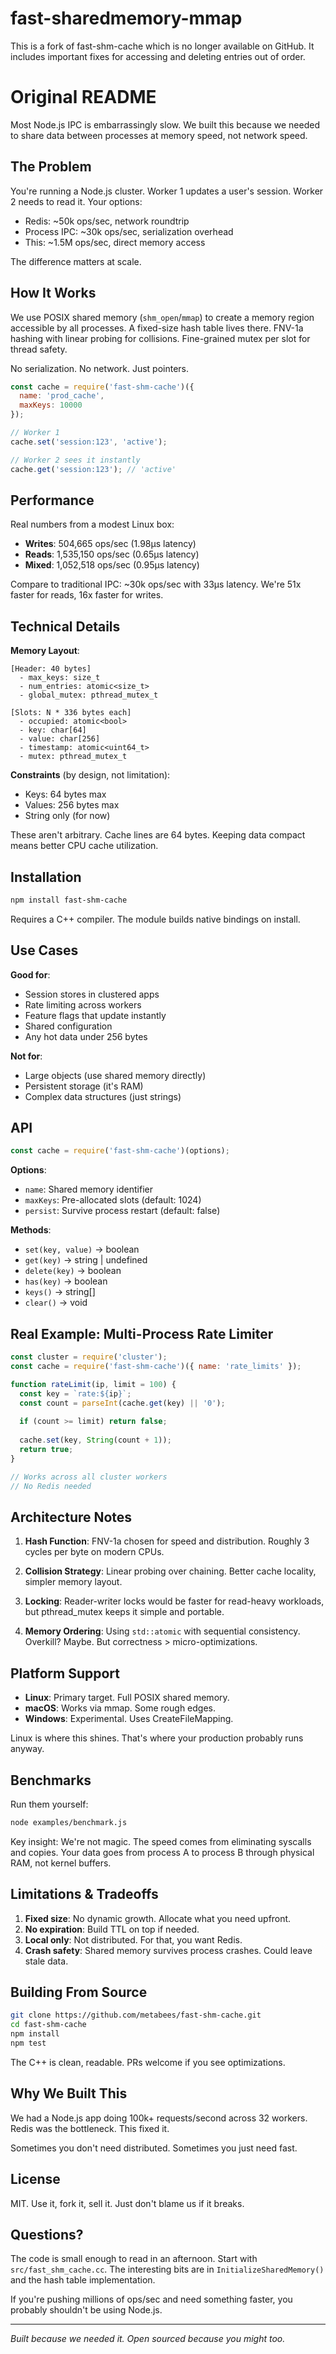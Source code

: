 # fast-sharedmemory-mmap

This is a fork of fast-shm-cache which is no longer available on GitHub.
It includes important fixes for accessing and deleting entries out of order.

# Original README

Most Node.js IPC is embarrassingly slow. We built this because we needed to share data between processes at memory speed, not network speed.

## The Problem

You're running a Node.js cluster. Worker 1 updates a user's session. Worker 2 needs to read it. Your options:
- Redis: ~50k ops/sec, network roundtrip
- Process IPC: ~30k ops/sec, serialization overhead  
- This: ~1.5M ops/sec, direct memory access

The difference matters at scale.

## How It Works

We use POSIX shared memory (`shm_open`/`mmap`) to create a memory region accessible by all processes. A fixed-size hash table lives there. FNV-1a hashing with linear probing for collisions. Fine-grained mutex per slot for thread safety.

No serialization. No network. Just pointers.

```javascript
const cache = require('fast-shm-cache')({
  name: 'prod_cache',
  maxKeys: 10000
});

// Worker 1
cache.set('session:123', 'active');

// Worker 2 sees it instantly
cache.get('session:123'); // 'active'
```

## Performance

Real numbers from a modest Linux box:
- **Writes**: 504,665 ops/sec (1.98μs latency)
- **Reads**: 1,535,150 ops/sec (0.65μs latency)
- **Mixed**: 1,052,518 ops/sec (0.95μs latency)

Compare to traditional IPC: ~30k ops/sec with 33μs latency. We're 51x faster for reads, 16x faster for writes.

## Technical Details

**Memory Layout**:
```
[Header: 40 bytes]
  - max_keys: size_t
  - num_entries: atomic<size_t>
  - global_mutex: pthread_mutex_t

[Slots: N * 336 bytes each]
  - occupied: atomic<bool>
  - key: char[64]
  - value: char[256]  
  - timestamp: atomic<uint64_t>
  - mutex: pthread_mutex_t
```

**Constraints** (by design, not limitation):
- Keys: 64 bytes max
- Values: 256 bytes max
- String only (for now)

These aren't arbitrary. Cache lines are 64 bytes. Keeping data compact means better CPU cache utilization.

## Installation

```bash
npm install fast-shm-cache
```

Requires a C++ compiler. The module builds native bindings on install.

## Use Cases

**Good for**:
- Session stores in clustered apps
- Rate limiting across workers
- Feature flags that update instantly
- Shared configuration
- Any hot data under 256 bytes

**Not for**:
- Large objects (use shared memory directly)
- Persistent storage (it's RAM)
- Complex data structures (just strings)

## API

```javascript
const cache = require('fast-shm-cache')(options);
```

**Options**:
- `name`: Shared memory identifier
- `maxKeys`: Pre-allocated slots (default: 1024)
- `persist`: Survive process restart (default: false)

**Methods**:
- `set(key, value)` → boolean
- `get(key)` → string | undefined
- `delete(key)` → boolean
- `has(key)` → boolean
- `keys()` → string[]
- `clear()` → void

## Real Example: Multi-Process Rate Limiter

```javascript
const cluster = require('cluster');
const cache = require('fast-shm-cache')({ name: 'rate_limits' });

function rateLimit(ip, limit = 100) {
  const key = `rate:${ip}`;
  const count = parseInt(cache.get(key) || '0');
  
  if (count >= limit) return false;
  
  cache.set(key, String(count + 1));
  return true;
}

// Works across all cluster workers
// No Redis needed
```

## Architecture Notes

1. **Hash Function**: FNV-1a chosen for speed and distribution. Roughly 3 cycles per byte on modern CPUs.

2. **Collision Strategy**: Linear probing over chaining. Better cache locality, simpler memory layout.

3. **Locking**: Reader-writer locks would be faster for read-heavy workloads, but pthread_mutex keeps it simple and portable.

4. **Memory Ordering**: Using `std::atomic` with sequential consistency. Overkill? Maybe. But correctness > micro-optimizations.

## Platform Support

- **Linux**: Primary target. Full POSIX shared memory.
- **macOS**: Works via mmap. Some rough edges.
- **Windows**: Experimental. Uses CreateFileMapping.

Linux is where this shines. That's where your production probably runs anyway.

## Benchmarks

Run them yourself:
```bash
node examples/benchmark.js
```

Key insight: We're not magic. The speed comes from eliminating syscalls and copies. Your data goes from process A to process B through physical RAM, not kernel buffers.

## Limitations & Tradeoffs

1. **Fixed size**: No dynamic growth. Allocate what you need upfront.
2. **No expiration**: Build TTL on top if needed.
3. **Local only**: Not distributed. For that, you want Redis.
4. **Crash safety**: Shared memory survives process crashes. Could leave stale data.

## Building From Source

```bash
git clone https://github.com/metabees/fast-shm-cache.git
cd fast-shm-cache
npm install
npm test
```

The C++ is clean, readable. PRs welcome if you see optimizations.

## Why We Built This

We had a Node.js app doing 100k+ requests/second across 32 workers. Redis was the bottleneck. This fixed it.

Sometimes you don't need distributed. Sometimes you just need fast.

## License

MIT. Use it, fork it, sell it. Just don't blame us if it breaks.

## Questions?

The code is small enough to read in an afternoon. Start with `src/fast_shm_cache.cc`. The interesting bits are in `InitializeSharedMemory()` and the hash table implementation.

If you're pushing millions of ops/sec and need something faster, you probably shouldn't be using Node.js.

---

*Built because we needed it. Open sourced because you might too.* 